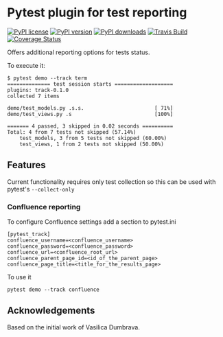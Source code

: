 Pytest plugin for test reporting
================================

[![PyPI license](https://img.shields.io/pypi/l/pytest-track.svg)](https://pypi.org/project/pytest-track/)
[![PyPI version](https://img.shields.io/pypi/v/pytest-track.svg)](https://pypi.org/project/pytest-track/)
[![PyPI downloads](https://img.shields.io/pypi/dm/pytest-track.svg)](https://pypi.org/project/pytest-track/)
[![Travis Build](https://img.shields.io/travis/virtosubogdan/pytest-track.svg)](https://travis-ci.org/virtosubogdan/pytest-track/)
[![Coverage Status](https://coveralls.io/repos/github/virtosubogdan/pytest-track/badge.svg?branch=master)](https://coveralls.io/github/virtosubogdan/pytest-track?branch=master)

Offers additional reporting options for tests status.


To execute it:

    $ pytest demo --track term
    ============== test session starts ===================
    plugins: track-0.1.0
    collected 7 items

    demo/test_models.py .s.s.                       [ 71%]
    demo/test_views.py .s                           [100%]

    ======= 4 passed, 3 skipped in 0.02 seconds ==========
    Total: 4 from 7 tests not skipped (57.14%)
        test_models, 3 from 5 tests not skipped (60.00%)
        test_views, 1 from 2 tests not skipped (50.00%)


Features
--------

Current functionality requires only test collection so this can be used with pytest's `--collect-only`


### Confluence reporting

To configure Confluence settings add a section to pytest.ini

    [pytest_track]
    confluence_username=<confluence_username>
    confluence_password=<confluence_password>
    confluence_url=<confluence_root_url>
    confluence_parent_page_id=<id_of_the_parent_page>
    confluence_page_title=<title_for_the_results_page>

To use it

    pytest demo --track confluence


Acknowledgements
----------------

Based on the initial work of Vasilica Dumbrava.
